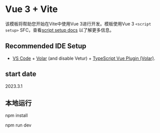 # Vue 3 + Vite

该模板将帮助您开始在Vite中使用Vue 3进行开发。模板使用Vue 3 `<script setup>` SFC，查看[script setup docs](https://v3.vuejs.org/api/sfc-script-setup.html#sfc-script-setup) 以了解更多信息。
## Recommended IDE Setup

- [VS Code](https://code.visualstudio.com/) + [Volar](https://marketplace.visualstudio.com/items?itemName=Vue.volar) (and disable Vetur) + [TypeScript Vue Plugin (Volar)](https://marketplace.visualstudio.com/items?itemName=Vue.vscode-typescript-vue-plugin).

## start date

 2023.3.1

## 本地运行
   npm install

   npm run dev

